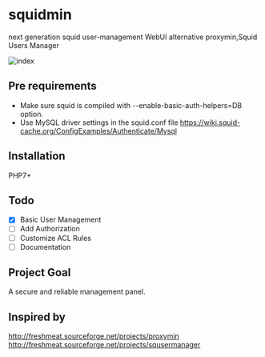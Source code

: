 # squidmin
next generation squid user-management WebUI alternative proxymin,Squid Users Manager

![index](https://user-images.githubusercontent.com/7544687/79716113-a3db6000-8310-11ea-8f53-3f512e02aa46.PNG)


## Pre requirements
- Make sure squid is compiled with --enable-basic-auth-helpers=DB option.
- Use MySQL driver settings in the squid.conf file
https://wiki.squid-cache.org/ConfigExamples/Authenticate/Mysql

## Installation
PHP7+


## Todo
- [x] Basic User Management
- [ ] Add Authorization
- [ ] Customize ACL Rules
- [ ] Documentation

## Project Goal
A secure and reliable management panel.

## Inspired by
http://freshmeat.sourceforge.net/projects/proxymin
http://freshmeat.sourceforge.net/projects/squsermanager